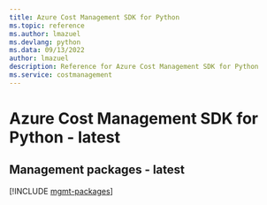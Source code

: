 ```yaml
---
title: Azure Cost Management SDK for Python
ms.topic: reference
ms.author: lmazuel
ms.devlang: python
ms.data: 09/13/2022
author: lmazuel
description: Reference for Azure Cost Management SDK for Python
ms.service: costmanagement
---
```

# Azure Cost Management SDK for Python - latest

## Management packages - latest
[!INCLUDE [mgmt-packages](cost-management-mgmt-index.md)]